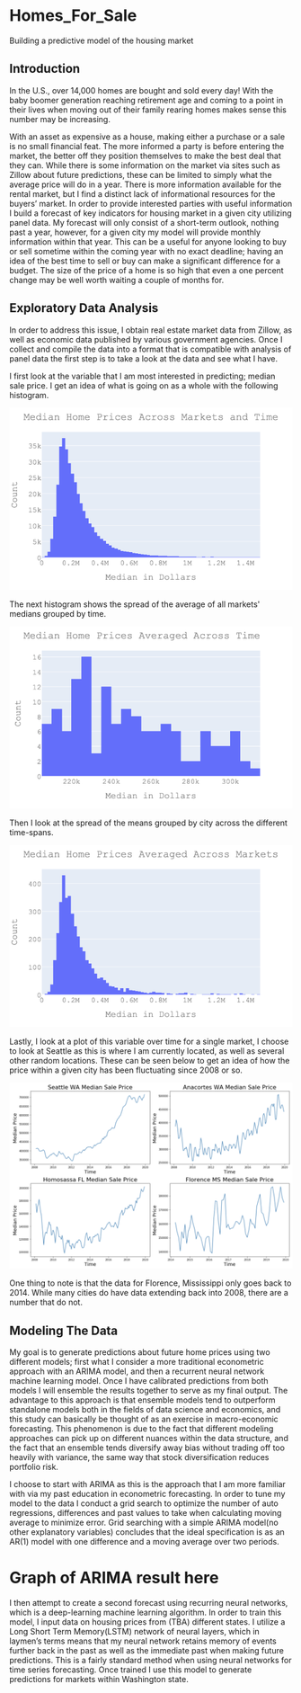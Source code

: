 # Homes_For_Sale
Building a predictive model of the housing market

## Introduction

In the U.S., over 14,000 homes are bought and sold every day! With the baby boomer generation reaching retirement age and coming to a point in their lives when moving out of their family rearing homes makes sense this number may be increasing. 

With an asset as expensive as a house, making either a purchase or a sale is no small financial feat. The more informed a party is before entering the market, the better off they position themselves to make the best deal that they can. While there is some information on the market via sites such as Zillow about future predictions, these can be limited to simply what the average price will do in a year. There is more information available for the rental market, but I find a distinct lack of informational resources for the buyers’ market. In order to provide interested parties with useful information I build a forecast of key indicators for housing market in a given city utilizing panel data. My forecast will only consist of a short-term outlook, nothing past a year, however, for a given city my model will provide monthly information within that year. This can be a useful for anyone looking to buy or sell sometime within the coming year with no exact deadline; having an idea of the best time to sell or buy can make a significant difference for a budget. The size of the price of a home is so high that even a one percent change may be well worth waiting a couple of months for. 

## Exploratory Data Analysis

In order to address this issue, I obtain real estate market data from Zillow, as well as economic data published by various government agencies. Once I collect and compile the data into a format that is compatible with analysis of panel data the first step is to take a look at the data and see what I have. 

I first look at the variable that I am most interested in predicting; median sale price. I get an idea of what is going on as a whole with the following histogram.  

![total_spread_hist](images/tot_medprice.png)

The next histogram shows the spread of the average of all markets' medians grouped by time. 

![mean_across_cities_hist](images/mean_medprice_gbtime.png)

Then I look at the spread of the means grouped by city across the different time-spans.

![mean_over_time_hist](images/mean_medprice_gbcity.png)

Lastly, I look at a plot of this variable over time for a single market, I choose to look at Seattle as this is where I am currently located, as well as several other random locations. These can be seen below to get an idea of how the price within a given city has been fluctuating since 2008 or so. 

![snapshot_of_different_markets](images/sample_cities_medprice.png)

One thing to note is that the data for Florence, Mississippi only goes back to 2014. While many cities do have data extending back into 2008, there are a number that do not.

## Modeling The Data

My goal is to generate predictions about future home prices using two different models; first what I consider a more traditional econometric approach with an ARIMA model, and then a recurrent neural network machine learning model. Once I have calibrated predictions from both models I will ensemble the results together to serve as my final output. The advantage to this approach is that ensemble models tend to outperform standalone models both in the fields of data science and economics, and this study can basically be thought of as an exercise in macro-economic forecasting. This phenomenon is due to the fact that different modeling approaches can pick up on different nuances within the data structure, and the fact that an ensemble tends diversify away bias without trading off too heavily with variance, the same way that stock diversification reduces portfolio risk. 

I choose to start with ARIMA as this is the approach that I am more familiar with via my past education in econometric forecasting. 
In order to tune my model to the data I conduct a grid search to optimize the number of auto regressions, differences and past values to take when calculating moving average to minimize error. Grid searching with a simple ARIMA model(no other explanatory variables) concludes that the ideal specification is as an AR(1) model with one difference and a moving average over two periods. 

# Graph of ARIMA result here

I then attempt to create a second forecast using recurring neural networks, which is a deep-learning machine learning algorithm. In order to train this model, I input data on housing prices from (TBA) different states. I utilize a Long Short Term Memory(LSTM) network of neural layers, which in laymen’s terms means that my neural network retains memory of events further back in the past as well as the immediate past when making future predictions. This is a fairly standard method when using neural networks for time series forecasting. 
Once trained I use this model to generate predictions for markets within Washington state. 


